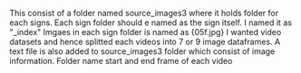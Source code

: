 This consist of a folder named source_images3 where it holds folder for each signs.
Each sign folder should e named as the sign itself. I named it as "<signname>_index"
Imgaes in each sign folder is named as {05f.jpg}
I wanted video datasets and hence splitted each videos into 7 or 9 image dataframes.
A text file is also added to source_images3 folder which consist of image information.
Folder name
start and end frame of each video
